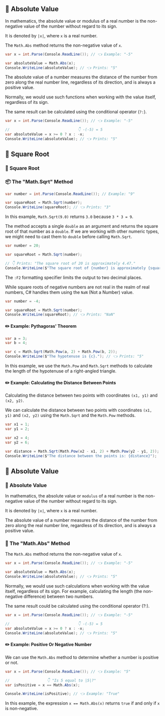 ## 📏 Absolute Value

In mathematics, the absolute value or modulus of a real number is the non-negative value of the number without regard to its sign.

It is denoted by `|x|`, where `x` is a real number.

The `Math.Abs` method returns the non-negative value of `x`.

```csharp
var x = int.Parse(Console.ReadLine()); // 👈 Example: "-5"

var absoluteValue = Math.Abs(x);
Console.WriteLine(absoluteValue); // 👈 Prints: "5"
```

The absolute value of a number measures the distance of the number from zero along the real number line, regardless of its direction, and is always a positive value.

Normally, we would use such functions when working with the value itself, regardless of its sign.

The same result can be calculated using the conditional operator (`?:`).

```csharp
var x = int.Parse(Console.ReadLine()); // 👈 Example: "-5"

//                               👇 -(-5) = 5
var absoluteValue = x >= 0 ? x : -x;
Console.WriteLine(absoluteValue); // 👈 Prints: "5"
```




## 🌱 Square Root

### 🌱 Square Root



### 📦 The "Math.Sqrt" Method



```csharp
var number = int.Parse(Console.ReadLine()); // Example: "9"

var squareRoot = Math.Sqrt(number);
Console.WriteLine(squareRoot); // 👈 Prints: "3"
```

In this example, `Math.Sqrt(9.0)` returns `3.0` because `3 * 3 = 9`.

The method accepts a single `double` as an argument and returns the square root of that number as a `double`. If we are working with other numeric types, we might need to cast them to `double` before calling `Math.Sqrt`.

```csharp
var number = 20;

var squareRoot = Math.Sqrt(number);

// 👇 Prints: "The square root of 20 is approximately 4.47."
Console.WriteLine($"The square root of {number} is approximately {squareRoot:F2}.");
```

The `:F2` formatting specifier limits the output to two decimal places.

While square roots of negative numbers are not real in the realm of real numbers, C# handles them using the `NaN` (Not a Number) value.

```csharp
var number = -4;

var squareRoot = Math.Sqrt(number);
Console.WriteLine(squareRoot); // 👈 Prints: "NaN"
```

#### ✏️ Example: Pythagoras' Theorem

```csharp
var a = 3;
var b = 4;

var c = Math.Sqrt(Math.Pow(a, 2) + Math.Pow(b, 2));
Console.WriteLine($"The hypotenuse is {c}."); // 👈 Prints: "5"
```

In this example, we use the `Math.Pow` and `Math.Sqrt` methods to calculate the length of the hypotenuse of a right-angled triangle.

#### ✏️ Example: Calculating the Distance Between Points

Calculating the distance between two points with coordinates `(x1, y1)` and `(x2, y2)`.

We can calculate the distance between two points with coordinates `(x1, y1)` and `(x2, y2)` using the `Math.Sqrt` and the `Math.Pow` methods.

```csharp
var x1 = 1;
var y1 = 2;

var x2 = 4;
var y2 = 6;

var distance = Math.Sqrt(Math.Pow(x2 - x1, 2) + Math.Pow(y2 - y1, 2));
Console.WriteLine($"The distance between the points is: {distance}");
```



## 📏 Absolute Value

### 📏 Absolute Value

In mathematics, the absolute value or `modulus` of a real number is the non-negative value of the number without regard to its sign.

It is denoted by `|x|`, where `x` is a real number.

The absolute value of a number measures the distance of the number from zero along the real number line, regardless of its direction, and is always a positive value.

### 🔧 The "Math.Abs" Method

The `Math.Abs` method returns the non-negative value of `x`.

```csharp
var x = int.Parse(Console.ReadLine()); // 👈 Example: "-5"

var absoluteValue = Math.Abs(x);
Console.WriteLine(absoluteValue); // 👈 Prints: "5"
```

Normally, we would use such calculations when working with the value itself, regardless of its sign. For example, calculating the length (the non-negative difference) between two numbers.

The same result could be calculated using the conditional operator (?:).

```csharp
var x = int.Parse(Console.ReadLine()); // 👈 Example: "-5"

//                               👇 -(-5) = 5
var absoluteValue = x >= 0 ? x : -x;
Console.WriteLine(absoluteValue); // 👈 Prints: "5"
```

#### ✏️ Example: Positive Or Negative Number

We can use the `Math.Abs` method to determine whether a number is positive or not.

```csharp
var x = int.Parse(Console.ReadLine()); // 👈 Example: "5"

//                 👇 "Is 5 equal to |5|?"
var isPositive = x == Math.Abs(x);

Console.WriteLine(isPositive); // 👈 Example: "True"
```

In this example, the expression `x == Math.Abs(x)` returns `true` if and only if `x` is non-negative.